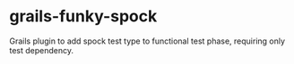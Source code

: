 grails-funky-spock
==================

Grails plugin to add spock test type to functional test phase, requiring only test dependency.
